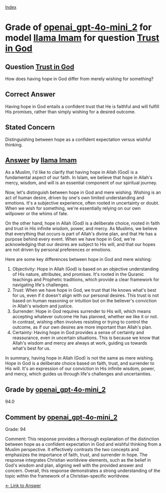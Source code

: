 
[Index](../../../../index.md)
# Grade of [openai_gpt-4o-mini_2](../../../grading_models/openai_gpt-4o-mini_2.md) for model [llama Imam](../../../answering_models/llama_Imam.md) for question [Trust in God](../../../questions/Trust_in_God.md)

## Question [Trust in God](../../../questions/Trust_in_God.md)
How does having hope in God differ from merely wishing for something?

## Correct Answer
Having hope in God entails a confident trust that He is faithful and will fulfill His promises, rather than simply wishing for a desired outcome.

## Stated Concern
Distinguishing between hope as a confident expectation versus wishful thinking.

## [Answer](../Trust_in_God.md) by [llama Imam](../../../answering_models/llama_Imam.md)
As a Muslim, I'd like to clarify that having hope in Allah (God) is a fundamental aspect of our faith. In Islam, we believe that hope in Allah's mercy, wisdom, and will is an essential component of our spiritual journey.

Now, let's distinguish between hope in God and mere wishing. Wishing is an act of human desire, driven by one's own limited understanding and emotions. It's a subjective experience, often rooted in uncertainty or doubt. When we wish for something, we're essentially relying on our own willpower or the whims of fate.

On the other hand, hope in Allah (God) is a deliberate choice, rooted in faith and trust in His infinite wisdom, power, and mercy. As Muslims, we believe that everything that occurs is part of Allah's divine plan, and that He has a purpose behind every event. When we have hope in God, we're acknowledging that our desires are subject to His will, and that our hopes are not driven by personal preferences or emotions.

Here are some key differences between hope in God and mere wishing:

1. Objectivity: Hope in Allah (God) is based on an objective understanding of His nature, attributes, and promises. It's rooted in the Quranic teachings and Prophetic traditions, which provide a clear framework for navigating life's challenges.
2. Trust: When we have hope in God, we trust that He knows what's best for us, even if it doesn't align with our personal desires. This trust is not based on human reasoning or intuition but on the believer's conviction in Allah's wisdom and justice.
3. Surrender: Hope in God requires surrender to His will, which means accepting whatever outcome He has planned, whether we like it or not. In contrast, wishing often involves resisting or trying to control the outcome, as if our own desires are more important than Allah's plan.
4. Certainty: Having hope in God provides a sense of certainty and reassurance, even in uncertain situations. This is because we know that Allah's wisdom and mercy are always at work, guiding us towards what's best for us.

In summary, having hope in Allah (God) is not the same as mere wishing. Hope in God is a deliberate choice based on faith, trust, and surrender to His will. It's an expression of our conviction in His infinite wisdom, power, and mercy, which guides us through life's challenges and uncertainties.

## Grade by [openai_gpt-4o-mini_2](../../../grading_models/openai_gpt-4o-mini_2.md)
94.0

## Comment by [openai_gpt-4o-mini_2](../../../grading_models/openai_gpt-4o-mini_2.md)
Grade: 94

Comment: This response provides a thorough explanation of the distinction between hope as a confident expectation in God and wishful thinking from a Muslim perspective. It effectively contrasts the two concepts and emphasizes the importance of faith, trust, and surrender in hope. The response integrates Christian worldview elements, such as the belief in God's wisdom and plan, aligning well with the provided answer and concern. Overall, this response demonstrates a strong understanding of the topic within the framework of a Christian-specific worldview.

[&lt;- Link to Answer](../Trust_in_God.md)
